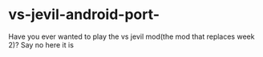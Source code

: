 # vs-jevil-android-port-
Have you ever wanted to play the vs jevil mod(the mod that replaces week 2)? Say no here it is
